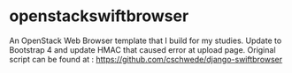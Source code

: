 # openstackswiftbrowser

An OpenStack Web Browser template that I build for my studies. Update to Bootstrap 4 and update HMAC that caused error at upload page. 
Original script can be found at : https://github.com/cschwede/django-swiftbrowser 
